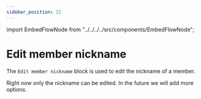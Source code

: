 ```yaml
---
sidebar_position: 22
---
```


import EmbedFlowNode from "../../../../src/components/EmbedFlowNode";

# Edit member nickname

The `Edit member nickname` block is used to edit the nickname of a member.

Right now only the nickname can be edited. In the future we will add more options.

<EmbedFlowNode type="action_member_edit" />
